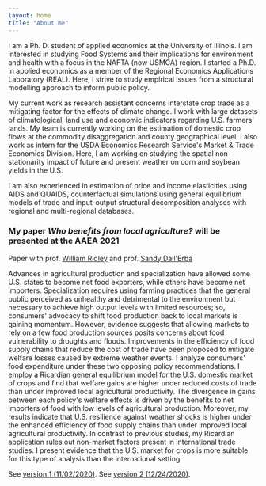 ```yaml
---
layout: home
title: "About me"
---
```


<!-- 05/16/2021 version -->

I am a Ph. D. student of applied economics at the University of Illinois. I am interested in studying Food Systems and their implications for environment and health with a focus in the NAFTA (now USMCA) region. I started a Ph.D. in applied economics as a member of the Regional Economics Applications Laboratory (REAL). Here, I strive to study empirical issues from a structural modelling approach to inform public policy. 

My current work as research assistant concerns interstate crop trade as a mitigating factor for the effects of climate change. I work with large datasets of climatological, land use and economic indicators regarding U.S. farmers' lands. My team is currently working on the estimation of domestic crop flows at the commodity disaggregation and county geographical level. I also work as intern for the USDA Economics Research Service's Market & Trade Economics Division. Here, I am working on studying the spatial non-stationarity impact of future and present weather on corn and soybean yields in the U.S.  

I am also experienced in estimation of price and income elasticities using AIDS and QUAIDS, counterfactual simulations using general equilibrium models of trade and input-output structural decomposition analyses with regional and multi-regional databases.

### My paper *Who benefits from local agriculture?* will be presented at the AAEA 2021 

Paper with prof. [William Ridley](https://ace.illinois.edu/directory/wridley) and prof. [Sandy Dall'Erba](https://ace.illinois.edu/directory/dallerba)

Advances in agricultural production and specialization have allowed some U.S. states to become net food exporters, while others have become net importers. Specialization requires using farming practices that the general public perceived as unhealthy and detrimental to the environment but necessary to achieve high output levels with limited resources; so, consumers' advocacy to shift food production back to local markets is gaining momentum. However, evidence suggests that allowing markets to rely on a few food production sources posits concerns about food vulnerability to droughts and floods. Improvements in the efficiency of food supply chains that reduce the cost of trade have been proposed to mitigate welfare losses caused by extreme weather events. I analyze consumers' food expenditure under these two opposing policy recommendations. I employ a Ricardian general equilibrium model for the U.S. domestic market of crops and find that welfare gains are higher under reduced costs of trade than under improved local agricultural productivity. The divergence in gains between each policy's welfare effects is driven by the benefits to net importers of food with low levels of agricultural production. Moreover, my results indicate that U.S. resilience against weather shocks is higher under the enhanced efficiency of food supply chains than under improved local agricultural productivity. In contrast to previous studies, my Ricardian application rules out non-market factors present in international trade studies. I present evidence that the U.S. market for crops is more suitable for this type of analysis than the international setting.

See [version 1 (11/02/2020)](../assets/working_papers/building_resilience_v1.pdf).
See [version 2 (12/24/2020)](../assets/working_papers/who_benefits_from_local_ag_v2.pdf).

<!--- 01/24/2021 version
### I will be at NARSC 2020 presenting *Building resilience against weather shocks: Should we go local?*

Paper with prof. [William Ridley](https://ace.illinois.edu/directory/wridley) and prof. [Sandy Dall'Erba](https://ace.illinois.edu/directory/dallerba)

Advances in agricultural production and specialization have allowed some U.S. states to become net food exporters, while others have become net importers. Specialization requires using farming practices that the general public perceived as unhealthy and detrimental to the environment but necessary to achieve high output levels with limited resources; so, consumers' advocacy to shift food production back to local markets is gaining momentum. However, evidence suggests that allowing markets to rely on a few food production sources posits concerns about food vulnerability to droughts and floods. Improvements in the efficiency of food supply chains that reduce the cost of trade have been proposed to mitigate welfare losses caused by extreme weather events. I analyze consumers' food expenditure under these two opposing policy recommendations. I employ a Ricardian general equilibrium model for the U.S. domestic market of crops and find that welfare gains are higher under reduced costs of trade than under improved local agricultural productivity. The divergence in gains between each policy's welfare effects is driven by the benefits to net importers of food with low levels of agricultural production. Moreover, my results indicate that U.S. resilience against weather shocks is higher under the enhanced efficiency of food supply chains than under improved local agricultural productivity. In contrast to previous studies, my Ricardian application rules out non-market factors present in international trade studies. I present evidence that the U.S. market for crops is more suitable for this type of analysis than the international setting.

See [version 1 (11/02/2020)](../assets/working_papers/building_resilience_v1.pdf)
-->

<!--- 05/01/2020 version
I am a Ph. D. student of applied economics at the University of Illinois. I am interested in consumption and agricultural production with a focus in the NAFTA (now USMCA) region. Upon graduation from the CSU-San Bernardino, I spent a year working at the USDA for the Rural Development and National Agricultural Statistics Service branches. Then. I started a Ph.D. in applied economics as a member of the Regional Economics Applications Laboratory (REAL). Here, I strive to study empirical issues from a structural modelling approach to inform public policy. I am experienced in estimation of price and income elasticities using AIDS and QUAIDS, counterfactual simulations using general equilibrium models of trade and input-output structural decomposition analyses with regional and multi-regional databases.<!--- My philosophy of research: Collaboration, logic and passion

I consider myself a classic nerd with a math mentality. I constantly abstract myself from reality to generalize patterns and to find exceptions. I often say that I know my utility curves and strive to make rational decisions. There is no such thing as a homo-economicus, but on average and in the long run we all are fine people. I was raised in a small town in Mexico whose primary economic activity is food production. I started working at the age of 8 years old cleaning windows at my father's work. By the age of 14, I wrote an 100-page novel about a girl falling in love at a funeral (I will make sure it is never published!), and at the age of 20 drug cartel violence became intolerable that I left my studies to start a new life in California. Now I am 29 years old.
-->
